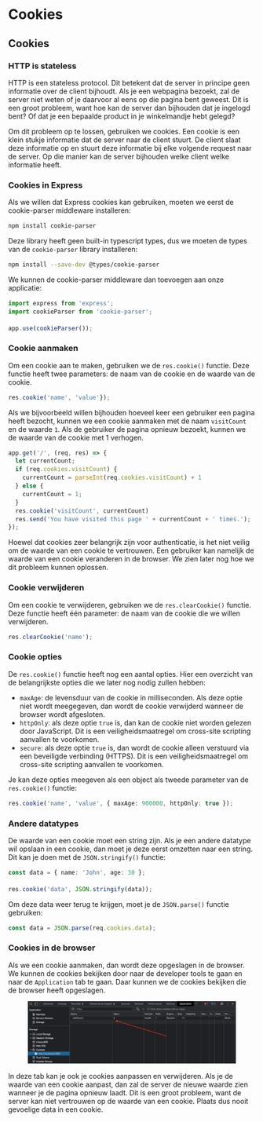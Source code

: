 # Cookies

## Cookies

### HTTP is stateless

HTTP is een stateless protocol. Dit betekent dat de server in principe geen informatie over de client bijhoudt. Als je een webpagina bezoekt, zal de server niet weten of je daarvoor al eens op die pagina bent geweest. Dit is een groot probleem, want hoe kan de server dan bijhouden dat je ingelogd bent? Of dat je een bepaalde product in je winkelmandje hebt gelegd?

Om dit probleem op te lossen, gebruiken we cookies. Een cookie is een klein stukje informatie dat de server naar de client stuurt. De client slaat deze informatie op en stuurt deze informatie bij elke volgende request naar de server. Op die manier kan de server bijhouden welke client welke informatie heeft.

### Cookies in Express

Als we willen dat Express cookies kan gebruiken, moeten we eerst de cookie-parser middleware installeren:

```bash
npm install cookie-parser
```

Deze library heeft geen built-in typescript types, dus we moeten de types van de `cookie-parser` library installeren:

```bash
npm install --save-dev @types/cookie-parser
```

We kunnen de cookie-parser middleware dan toevoegen aan onze applicatie:

```typescript
import express from 'express';
import cookieParser from 'cookie-parser';

app.use(cookieParser());
```

### Cookie aanmaken

Om een cookie aan te maken, gebruiken we de `res.cookie()` functie. Deze functie heeft twee parameters: de naam van de cookie en de waarde van de cookie.

```typescript
res.cookie('name', 'value'});
```

Als we bijvoorbeeld willen bijhouden hoeveel keer een gebruiker een pagina heeft bezocht, kunnen we een cookie aanmaken met de naam `visitCount` en de waarde `1`. Als de gebruiker de pagina opnieuw bezoekt, kunnen we de waarde van de cookie met 1 verhogen.

```typescript
app.get('/', (req, res) => {
  let currentCount;
  if (req.cookies.visitCount) {
    currentCount = parseInt(req.cookies.visitCount) + 1
  } else {
    currentCount = 1;
  }
  res.cookie('visitCount', currentCount)
  res.send('You have visited this page ' + currentCount + ' times.');
});
```

Hoewel dat cookies zeer belangrijk zijn voor authenticatie, is het niet veilig om de waarde van een cookie te vertrouwen. Een gebruiker kan namelijk de waarde van een cookie veranderen in de browser. We zien later nog hoe we dit probleem kunnen oplossen.

### Cookie verwijderen

Om een cookie te verwijderen, gebruiken we de `res.clearCookie()` functie. Deze functie heeft één parameter: de naam van de cookie die we willen verwijderen.

```typescript
res.clearCookie('name');
```

### Cookie opties

De `res.cookie()` functie heeft nog een aantal opties. Hier een overzicht van de belangrijkste opties die we later nog nodig zullen hebben:

* `maxAge`: de levensduur van de cookie in milliseconden. Als deze optie niet wordt meegegeven, dan wordt de cookie verwijderd wanneer de browser wordt afgesloten.
* `httpOnly`: als deze optie `true` is, dan kan de cookie niet worden gelezen door JavaScript. Dit is een veiligheidsmaatregel om cross-site scripting aanvallen te voorkomen.
* `secure`: als deze optie `true` is, dan wordt de cookie alleen verstuurd via een beveiligde verbinding (HTTPS). Dit is een veiligheidsmaatregel om cross-site scripting aanvallen te voorkomen.

Je kan deze opties meegeven als een object als tweede parameter van de `res.cookie()` functie:

```typescript
res.cookie('name', 'value', { maxAge: 900000, httpOnly: true });
```

### Andere datatypes

De waarde van een cookie moet een string zijn. Als je een andere datatype wil opslaan in een cookie, dan moet je deze eerst omzetten naar een string. Dit kan je doen met de `JSON.stringify()` functie:

```typescript
const data = { name: 'John', age: 30 };

res.cookie('data', JSON.stringify(data));
```

Om deze data weer terug te krijgen, moet je de `JSON.parse()` functie gebruiken:

```typescript
const data = JSON.parse(req.cookies.data);
```

### Cookies in de browser

Als we een cookie aanmaken, dan wordt deze opgeslagen in de browser. We kunnen de cookies bekijken door naar de developer tools te gaan en naar de `Application` tab te gaan. Daar kunnen we de cookies bekijken die de browser heeft opgeslagen.

<figure><img src="../.gitbook/assets/Screenshot 2023-03-22 at 11.19.38.png" alt=""><figcaption></figcaption></figure>

In deze tab kan je ook je cookies aanpassen en verwijderen. Als je de waarde van een cookie aanpast, dan zal de server de nieuwe waarde zien wanneer je de pagina opnieuw laadt. Dit is een groot probleem, want de server kan niet vertrouwen op de waarde van een cookie. Plaats dus nooit gevoelige data in een cookie.


